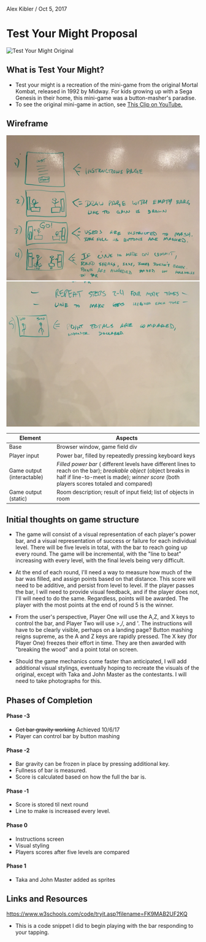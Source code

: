 Alex Kibler / Oct 5, 2017

# Test Your Might Proposal

![Test Your Might Original](assets/testoriginal.png)

## What is Test Your Might?

- Test your might is a recreation of the mini-game from the original Mortal Kombat, released in 1992 by Midway. For kids growing up with a Sega Genesis in their home, this mini-game was a button-masher's paradise.
- To see the original mini-game in action, see [This Clip on YouTube.](https://youtu.be/RiwMEI2wNxQ?t=3m17s)

## Wireframe

![Wireframe 1](assets/wireframe1.png)
![Wireframe 2](assets/wireframe2.png)

| Element | Aspects |
| --- | --- |
| Base | Browser window, game field div |
| Player input | Power bar, filled by repeatedly pressing keyboard keys |
| Game output (interactable) | *Filled power bar* ( different levels have different lines to reach on the bar); *breakable object* (object breaks in half if line-to-meet is made); *winner score* (both players scores totaled and compared) |
| Game output (static) | Room description; result of input field; list of objects in room |


## Initial thoughts on game structure

- The game will consist of a visual representation of each player's power bar, and a visual representation of success or failure for each individual level. There will be five levels in total, with the bar to reach going up every round. The game will be incremental, with the "line to beat" increasing with every level, with the final levels being very difficult.

- At the end of each round, I'll need a way to measure how much of the bar was filled, and assign points based on that distance. This score will need to be additive, and persist from level to level. If the player passes the bar, I will need to provide visual feedback, and if the player does not, I'll will need to do the same. Regardless, points will be awarded. The player with the most points at the end of round 5 is the winner.

- From the user's perspective, Player One will use the A,Z, and X keys to control the bar, and Player Two will use >,/, and '. The instructions will have to be clearly visible, perhaps on a landing page? Button mashing reigns supreme, as the A and Z keys are rapidly pressed. The X key (for Player One) freezes their effort in time. They are then awarded with "breaking the wood" and a point total on screen.

- Should the game mechanics come faster than anticipated, I will add additional visual stylings, eventually hoping to recreate the visuals of the original, except with Taka and John Master as the contestants. I will need to take photographs for this.

## Phases of Completion

#### Phase -3

- ~~Get bar gravity working~~ Achieved 10/6/17
- Player can control bar by button mashing

#### Phase -2

- Bar gravity can be frozen in place by pressing additional key.
- Fullness of bar is measured.
- Score is calculated based on how the full the bar is.

#### Phase -1

- Score is stored til next round
- Line to make is increased every level.

#### Phase 0

- Instructions screen
- Visual styling
- Players scores after five levels are compared

#### Phase 1

- Taka and John Master added as sprites

## Links and Resources

https://www.w3schools.com/code/tryit.asp?filename=FK9MAB2UF2KQ
- This is a code snippet I did to begin playing with the bar responding to your tapping.
